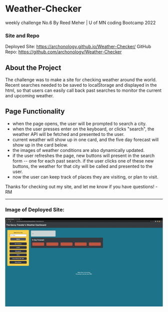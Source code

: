 # Weather-Checker
weekly challenge No.6
By Reed Meher | U of MN coding Bootcamp 2022

### Site and Repo
Deployed Site: https://archonology.github.io/Weather-Checker/
GitHub Repo: https://github.com/archonology/Weather-Checker

## About the Project
The challenge was to make a site for checking weather around the world. Recent searches needed to be saved to localStorage and displayed in the html, so that users can easily call back past searches to monitor the current and upcoming weather.

## Page Functionality
 - when the page opens, the user will be prompted to search a city. 
 - when the user presses enter on the keyboard, or clicks "search", the weather API will be fetched and presented to the user.
 - current weather will show up in one card, and the five day forecast will show up in the card below. 
 - the images of weather conditions are also dynamically updated.
 - if the user refreshes the page, new buttons will present in the search form -- one for each past search. if the user clicks one of these new buttons, the weather for that city will be called and presented to the user.  
 - now the user can keep track of places they are visiting, or plan to visit.

 Thanks for checking out my site, and let me know if you have questions!
 -RM

 ---------------------

 ### Image of Deployed Site:
<img src="./assests/images/Screen Shot 2022-08-15 at 11.00.24 AM.png" alt="screenshot of deployed site">

